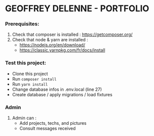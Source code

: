 # GEOFFREY DELENNE - PORTFOLIO
### Prerequisites:

1. Check that composer is installed : https://getcomposer.org/
2. Check that node & yarn are installed : 
    * https://nodejs.org/en/download/
    * https://classic.yarnpkg.com/fr/docs/install 

### Test this project: 

* Clone this project
* Run `composer install`
* Run `yarn install`
* Change database infos in .env.local (line 27)
* Create database / apply migrations / load fixtures

### Admin 

1. Admin can :
    * Add projects, techs, and pictures
    * Consult messages received